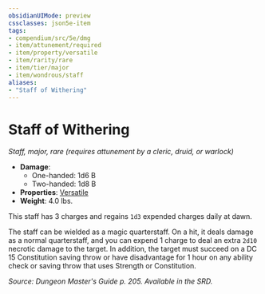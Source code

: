 ```yaml
---
obsidianUIMode: preview
cssclasses: json5e-item
tags:
- compendium/src/5e/dmg
- item/attunement/required
- item/property/versatile
- item/rarity/rare
- item/tier/major
- item/wondrous/staff
aliases: 
- "Staff of Withering"
---
```

# Staff of Withering
*Staff, major, rare (requires attunement by a cleric, druid, or warlock)*  

- **Damage**:
  - One-handed: 1d6 B
  - Two-handed: 1d8 B
- **Properties**: [Versatile](_item-properties.md#Versatile)
- **Weight**: 4.0 lbs.

This staff has 3 charges and regains `1d3` expended charges daily at dawn.

The staff can be wielded as a magic quarterstaff. On a hit, it deals damage as a normal quarterstaff, and you can expend 1 charge to deal an extra `2d10` necrotic damage to the target. In addition, the target must succeed on a DC 15 Constitution saving throw or have disadvantage for 1 hour on any ability check or saving throw that uses Strength or Constitution.

*Source: Dungeon Master's Guide p. 205. Available in the SRD.*